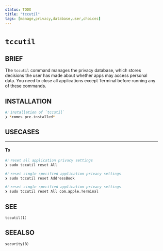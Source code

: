 ```yaml
---
status: TODO
title: "tccutil"
tags: [manage,privacy,database,user,choices]
---
```


# `tccutil`

## BRIEF

The `tccutil` command manages the privacy database, which stores decisions the user has made about whether apps may access personal data. You need to close all applications except Terminal before running any of these commands.

## INSTALLATION


```bash
#ℹ︎ installation of `tccutil`
❯ *comes pre-installed*
```


## USECASES

----
#### To


```bash
#ℹ︎ reset all application privacy settings
❯ sudo tccutil reset All
```



```bash
#ℹ︎ reset single specified application privacy settings
❯ sudo tccutil reset AddressBook
```



```bash
#ℹ︎ reset single specified application privacy settings
❯ sudo tccutil reset All com.apple.Terminal
```



## SEE

    tccutil(1)

## SEEALSO

    security(8)

